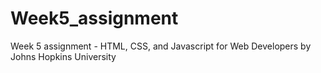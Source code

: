 # Week5_assignment
Week 5 assignment - HTML, CSS, and Javascript for Web Developers by Johns Hopkins University
